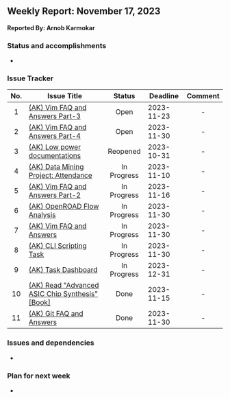 ## Weekly Report: November 17, 2023

**Reported By: Arnob Karmokar**

### Status and accomplishments
- 

### Issue Tracker
|No.|Issue Title|Status|Deadline|Comment|
|:---:|---|:---:|---|:---:|
|1|[(AK) Vim FAQ and Answers Part-3](https://github.com/primesilicon/personal.AK/issues/30)|Open|2023-11-23|-|
|2|[(AK) Vim FAQ and Answers Part-4](https://github.com/primesilicon/personal.AK/issues/31)|Open|2023-11-30|-|
|3|[(AK) Low power documentations](https://github.com/primesilicon/personal.AK/issues/23)|Reopened|2023-10-31|-|
|4|[(AK) Data Mining Project: Attendance](https://github.com/primesilicon/personal.AK/issues/26)|In Progress|2023-11-10|-|
|5|[(AK) Vim FAQ and Answers Part-2](https://github.com/primesilicon/personal.AK/issues/29)|In Progress|2023-11-16|-|
|6|[(AK) OpenROAD Flow Analysis](https://github.com/primesilicon/personal.AK/issues/33)|In Progress|2023-11-30|-|
|7|[(AK) Vim FAQ and Answers](https://github.com/primesilicon/personal.AK/issues/17)|In Progress|2023-11-30|-|
|8|[(AK) CLI Scripting Task](https://github.com/primesilicon/personal.AK/issues/15)|In Progress|2023-11-30|-|
|9|[(AK) Task Dashboard](https://github.com/primesilicon/personal.AK/issues/16)|In Progress|2023-12-31|-|
|10|[(AK) Read "Advanced ASIC Chip Synthesis" [Book]](https://github.com/primesilicon/personal.AK/issues/21)|Done|2023-11-15|-|
|11|[(AK) Git FAQ and Answers](https://github.com/primesilicon/personal.AK/issues/27)|Done|2023-11-30|-|

### Issues and dependencies
- 

### Plan for next week
- 
